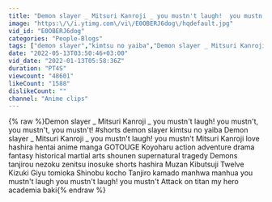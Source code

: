 ```yaml
---
title: "Demon slayer _ Mitsuri Kanroji _ you mustn't laugh!  you mustn't, you mustn't, you mustn't! #shorts"
image: "https:\/\/i.ytimg.com\/vi\/E0OBERJ6dog\/hqdefault.jpg"
vid_id: "E0OBERJ6dog"
categories: "People-Blogs"
tags: ["demon slayer","kimtsu no yaiba","Demon slayer _ Mitsuri Kanroji _ you mustn't laugh! you mustn't"]
date: "2022-05-13T03:50:46+03:00"
vid_date: "2022-01-13T05:58:36Z"
duration: "PT4S"
viewcount: "48601"
likeCount: "1588"
dislikeCount: ""
channel: "Anime clips"
---
```

{% raw %}Demon slayer _ Mitsuri Kanroji _ you mustn't laugh!  you mustn't, you mustn't, you mustn't! #shorts demon slayer kimtsu no yaiba Demon slayer _ Mitsuri Kanroji _ you mustn't laugh! you mustn't Mitsuri Kanroji love hashira hentai anime manga GOTOUGE Koyoharu action adventure drama fantasy historical martial arts shounen supernatural tragedy Demons tanjirou nezoku zenitsu inosuke shorts hashira Muzan Kibutsuji Twelve Kizuki Giyu tomioka Shinobu kocho Tanjiro kamado manhwa manhua you mustn't laugh you mustn't laugh! you mustn't Attack on titan my hero academia baki{% endraw %}
